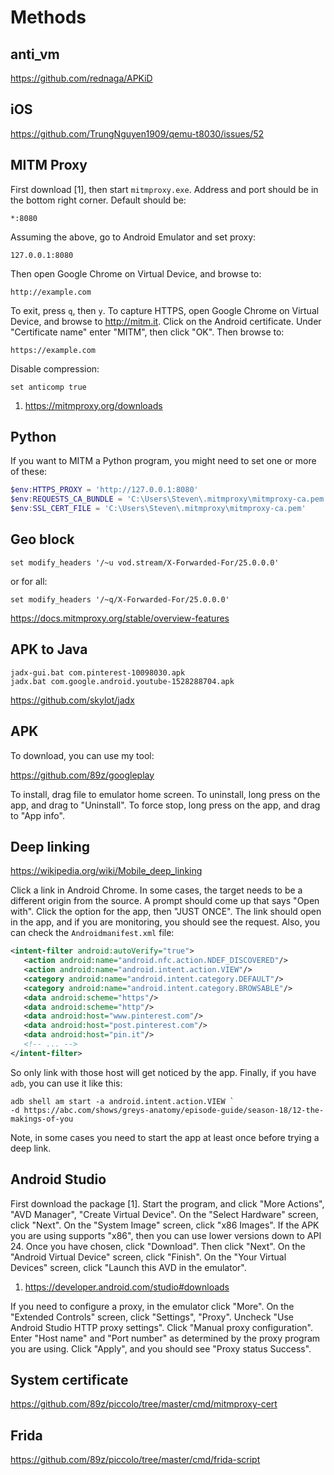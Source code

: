# Methods

## anti\_vm

https://github.com/rednaga/APKiD

## iOS

https://github.com/TrungNguyen1909/qemu-t8030/issues/52

## MITM Proxy

First download [1], then start `mitmproxy.exe`. Address and port should be in
the bottom right corner. Default should be:

~~~
*:8080
~~~

Assuming the above, go to Android Emulator and set proxy:

~~~
127.0.0.1:8080
~~~

Then open Google Chrome on Virtual Device, and browse to:

~~~
http://example.com
~~~

To exit, press `q`, then `y`. To capture HTTPS, open Google Chrome on Virtual
Device, and browse to <http://mitm.it>. Click on the Android certificate. Under
"Certificate name" enter "MITM", then click "OK". Then browse to:

~~~
https://example.com
~~~

Disable compression:

~~~
set anticomp true
~~~

1. https://mitmproxy.org/downloads

## Python

If you want to MITM a Python program, you might need to set one or more of
these:

~~~ps1
$env:HTTPS_PROXY = 'http://127.0.0.1:8080'
$env:REQUESTS_CA_BUNDLE = 'C:\Users\Steven\.mitmproxy\mitmproxy-ca.pem'
$env:SSL_CERT_FILE = 'C:\Users\Steven\.mitmproxy\mitmproxy-ca.pem'
~~~

## Geo block

~~~
set modify_headers '/~u vod.stream/X-Forwarded-For/25.0.0.0'
~~~

or for all:

~~~
set modify_headers '/~q/X-Forwarded-For/25.0.0.0'
~~~

https://docs.mitmproxy.org/stable/overview-features

## APK to Java

~~~
jadx-gui.bat com.pinterest-10098030.apk
jadx.bat com.google.android.youtube-1528288704.apk
~~~

https://github.com/skylot/jadx

## APK

To download, you can use my tool:

https://github.com/89z/googleplay

To install, drag file to emulator home screen. To uninstall, long press on the
app, and drag to "Uninstall". To force stop, long press on the app, and drag
to "App info".

## Deep linking

<https://wikipedia.org/wiki/Mobile_deep_linking>

Click a link in Android Chrome. In some cases, the target needs to be a
different origin from the source. A prompt should come up that says "Open
with". Click the option for the app, then "JUST ONCE". The link should open in
the app, and if you are monitoring, you should see the request. Also, you can
check the `Androidmanifest.xml` file:

~~~xml
<intent-filter android:autoVerify="true">
   <action android:name="android.nfc.action.NDEF_DISCOVERED"/>
   <action android:name="android.intent.action.VIEW"/>
   <category android:name="android.intent.category.DEFAULT"/>
   <category android:name="android.intent.category.BROWSABLE"/>
   <data android:scheme="https"/>
   <data android:scheme="http"/>
   <data android:host="www.pinterest.com"/>
   <data android:host="post.pinterest.com"/>
   <data android:host="pin.it"/>
   <!-- ... -->
</intent-filter>
~~~

So only link with those host will get noticed by the app. Finally, if you have
`adb`, you can use it like this:

~~~
adb shell am start -a android.intent.action.VIEW `
-d https://abc.com/shows/greys-anatomy/episode-guide/season-18/12-the-makings-of-you
~~~

Note, in some cases you need to start the app at least once before trying a
deep link.

## Android Studio

First download the package [1]. Start the program, and click "More Actions",
"AVD Manager", "Create Virtual Device". On the "Select Hardware" screen, click
"Next". On the "System Image" screen, click "x86 Images". If the APK you are
using supports "x86", then you can use lower versions down to API 24. Once you
have chosen, click "Download". Then click "Next". On the "Android Virtual
Device" screen, click "Finish". On the "Your Virtual Devices" screen, click
"Launch this AVD in the emulator".

1. https://developer.android.com/studio#downloads

If you need to configure a proxy, in the emulator click "More". On the
"Extended Controls" screen, click "Settings", "Proxy". Uncheck "Use Android
Studio HTTP proxy settings". Click "Manual proxy configuration". Enter "Host
name" and "Port number" as determined by the proxy program you are using. Click
"Apply", and you should see "Proxy status Success".

## System certificate

https://github.com/89z/piccolo/tree/master/cmd/mitmproxy-cert

## Frida

https://github.com/89z/piccolo/tree/master/cmd/frida-script
